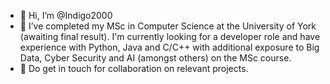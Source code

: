 - 👋 Hi, I’m @Indigo2000
- 👀 I’ve completed my MSc in Computer Science at the University of York (awaiting final result). I'm currently looking for a developer role and have experience with Python, Java and C/C++ with additional exposure to Big Data, Cyber Security and AI (amongst others) on the MSc course.
- 💞️ Do get in touch for collaboration on relevant projects. 

<!---
Indigo2000/Indigo2000 is a ✨ special ✨ repository because its `README.md` (this file) appears on your GitHub profile.
You can click the Preview link to take a look at your changes.
--->

